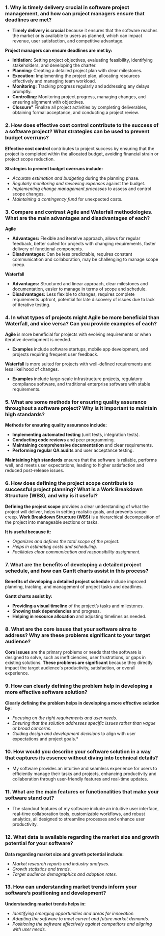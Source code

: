 ### 1. Why is timely delivery crucial in software project management, and how can project managers ensure that deadlines are met?

- **Timely delivery is crucial** because it ensures that the software reaches the market or is available to users as planned, which can impact revenue, user satisfaction, and competitive advantage. 

**Project managers can ensure deadlines are met by:**
- **Initiation:** Setting project objectives, evaluating feasibility, identifying stakeholders, and developing the charter.
- **Planning:** Creating a detailed project plan with clear milestones.
- **Execution:** Implementing the project plan, allocating resources effectively and managing team workload.
- **Monitoring:** Tracking progress regularly and addressing any delays promptly.
 - **Controlling:** Monitoring project progress, managing changes, and ensuring alignment with objectives.
- **Clossure"** Finalize all project activities by completing deliverables, obtaining formal acceptance, and conducting a project review.

### 2. How does effective cost control contribute to the success of a software project? What strategies can be used to prevent budget overruns?

**Effective cost control** contributes to project success by ensuring that the project is completed within the allocated budget, avoiding financial strain or project scope reduction.

 **Strategies to prevent budget overruns include:**
- *Accurate estimation and budgeting* during the planning phase.
- *Regularly monitoring and reviewing expenses* against the budget.
- *Implementing change management processes* to assess and control scope changes.
- *Maintaining a contingency fund* for unexpected costs.

### 3. Compare and contrast Agile and Waterfall methodologies. What are the main advantages and disadvantages of each?

**Agile**
  - **Advantages:** Flexible and iterative approach, allows for regular feedback, better suited for projects with changing requirements, faster delivery of functional components.
  - **Disadvantages:** Can be less predictable, requires constant communication and collaboration, may be challenging to manage scope creep.
  
**Waterfall**
  - **Advantages:** Structured and linear approach, clear milestones and documentation, easier to manage in terms of scope and schedule.
  - **Disadvantages:** Less flexible to changes, requires complete requirements upfront, potential for late discovery of issues due to lack of iterative testing.

### 4. In what types of projects might Agile be more beneficial than Waterfall, and vice versa? Can you provide examples of each?

**Agile** is more beneficial for projects with evolving requirements or when iterative development is needed. 
- **Examples** include software startups, mobile app development, and projects requiring frequent user feedback.
  
**Waterfall** is more suited for projects with well-defined requirements and less likelihood of changes. 
- **Examples** include large-scale infrastructure projects, regulatory compliance software, and traditional enterprise software with stable requirements.

### 5. What are some methods for ensuring quality assurance throughout a software project? Why is it important to maintain high standards?

**Methods for ensuring quality assurance include:**
- **Implementing automated testing** (unit tests, integration tests).
- **Conducting code reviews** and peer programming.
- **Maintaining comprehensive documentation** and clear requirements.
- **Performing regular QA audits** and user acceptance testing.

**Maintaining high standards** ensures that the software is reliable, performs well, and meets user expectations, leading to higher satisfaction and reduced post-release issues.

### 6. How does defining the project scope contribute to successful project planning? What is a Work Breakdown Structure (WBS), and why is it useful?

**Defining the project scope** provides a clear understanding of what the project will deliver, helps in setting realistic goals, and prevents scope creep. 
**Work Breakdown Structure (WBS)** is a hierarchical decomposition of the project into manageable sections or tasks. 

**It is useful because it:**
- *Organizes and defines the total scope of the project.*
- *Helps in estimating costs and scheduling.*
- *Facilitates clear communication and responsibility assignment.*

### 7. What are the benefits of developing a detailed project schedule, and how can Gantt charts assist in this process?

**Benefits of developing a detailed project schedule** include improved planning, tracking, and management of project tasks and deadlines. 

**Gantt charts assist by:**
- **Providing a visual timeline** of the project’s tasks and milestones.
- **Showing task dependencies** and progress.
- **Helping in resource allocation** and adjusting timelines as needed.

### 8. What are the core issues that your software aims to address? Why are these problems significant to your target audience?

**Core issues** are the primary problems or needs that the software is designed to solve, such as inefficiencies, user frustrations, or gaps in existing solutions. 
**These problems are significant** because they directly impact the target audience's productivity, satisfaction, or overall experience.

### 9. How can clearly defining the problem help in developing a more effective software solution?

**Clearly defining the problem helps in developing a more effective solution by:**
- *Focusing on the right requirements and user needs.*
- *Ensuring that the solution addresses specific issues rather than vague or broad concerns.*
- *Guiding design and development decisions* to align with user expectations and project goals.*

### 10. How would you describe your software solution in a way that captures its essence without diving into technical details?

- My software provides an intuitive and seamless experience for users to efficiently manage their tasks and projects, enhancing productivity and collaboration through user-friendly features and real-time updates.

### 11. What are the main features or functionalities that make your software stand out?

- The standout features of my software include an intuitive user interface, real-time collaboration tools, customizable workflows, and robust analytics, all designed to streamline processes and enhance user productivity.

### 12. What data is available regarding the market size and growth potential for your software?

**Data regarding market size and growth potential include:**
- *Market research reports and industry analyses.*
- *Growth statistics and trends.*
- *Target audience demographics and adoption rates.*

### 13. How can understanding market trends inform your software’s positioning and development?

**Understanding market trends helps in:**
- *Identifying emerging opportunities and areas for innovation.*
- *Adapting the software to meet current and future market demands.*
- *Positioning the software effectively against competitors and aligning with user needs.*